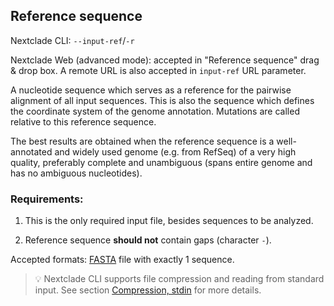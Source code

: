 ## Reference sequence

Nextclade CLI: `--input-ref`/`-r`

Nextclade Web (advanced mode): accepted in "Reference sequence" drag & drop box. A remote URL is also accepted in `input-ref` URL parameter.

A nucleotide sequence which serves as a reference for the pairwise alignment of all input sequences. This is also the sequence which defines the coordinate system of the genome annotation. Mutations are called relative to this reference sequence.

The best results are obtained when the reference sequence is a well-annotated and widely used genome (e.g. from RefSeq) of a very high quality, preferably complete and unambiguous (spans entire genome and has no ambiguous nucleotides). 

### Requirements:

1. This is the only required input file, besides sequences to be analyzed.

2. Reference sequence **should not** contain gaps (character `-`).


Accepted formats: [FASTA](https://en.wikipedia.org/wiki/FASTA_format) file with exactly 1 sequence.

> 💡 Nextclade CLI supports file compression and reading from standard input. See section [Compression, stdin](./compression) for more details.
